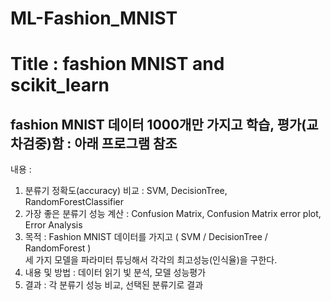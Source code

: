 # ML-Fashion_MNIST

# Title : fashion MNIST and scikit_learn

## fashion MNIST 데이터 1000개만 가지고 학습, 평가(교차검중)함 : 아래 프로그램 참조
내용 : <br>
  1) 분류기 정확도(accuracy) 비교 : SVM, DecisionTree, RandomForestClassifier <br>
  2) 가장 좋은 분류기 성능 계산 : Confusion Matrix, Confusion Matrix error plot, Error Analysis <br>
  1) 목적 : Fashion MNIST 데이터를 가지고 ( SVM / DecisionTree / RandomForest ) <br>세 가지 모델을 파라미터 튜닝해서 각각의 최고성능(인식율)을 구한다. <br>
  2) 내용 및 방법 : 데이터 읽기 빛 분석, 모델 성능평가 <br>
  3) 결과 : 각 분류기 성능 비교, 선택된 분류기로 결과 <br>

